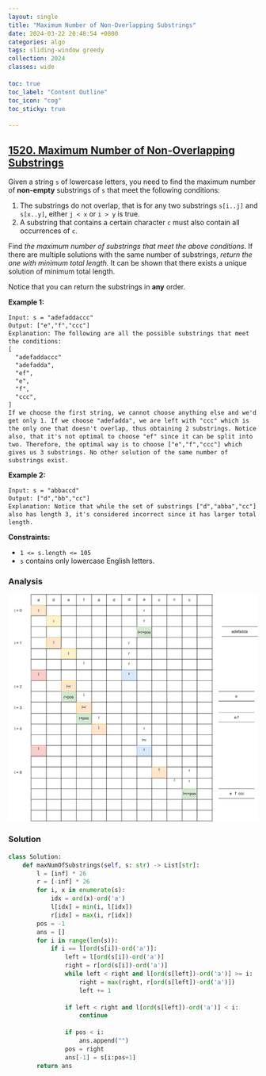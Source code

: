 ```yaml
---
layout: single
title: "Maximum Number of Non-Overlapping Substrings"
date: 2024-03-22 20:48:54 +0800
categories: algo
tags: sliding-window greedy
collection: 2024
classes: wide

toc: true
toc_label: "Content Outline"
toc_icon: "cog"
toc_sticky: true

---
```




## [1520. Maximum Number of Non-Overlapping Substrings](https://leetcode.com/problems/maximum-number-of-non-overlapping-substrings/)



Given a string `s` of lowercase letters, you need to find the maximum number of **non-empty** substrings of `s` that meet the following conditions:

1. The substrings do not overlap, that is for any two substrings `s[i..j]` and `s[x..y]`, either `j < x` or `i > y` is true.
2. A substring that contains a certain character `c` must also contain all occurrences of `c`.

Find *the maximum number of substrings that meet the above conditions*. If there are multiple solutions with the same number of substrings, *return the one with minimum total length.* It can be shown that there exists a unique solution of minimum total length.

Notice that you can return the substrings in **any** order.

 

**Example 1:**

```
Input: s = "adefaddaccc"
Output: ["e","f","ccc"]
Explanation: The following are all the possible substrings that meet the conditions:
[
  "adefaddaccc"
  "adefadda",
  "ef",
  "e",
  "f",
  "ccc",
]
If we choose the first string, we cannot choose anything else and we'd get only 1. If we choose "adefadda", we are left with "ccc" which is the only one that doesn't overlap, thus obtaining 2 substrings. Notice also, that it's not optimal to choose "ef" since it can be split into two. Therefore, the optimal way is to choose ["e","f","ccc"] which gives us 3 substrings. No other solution of the same number of substrings exist.
```

**Example 2:**

```
Input: s = "abbaccd"
Output: ["d","bb","cc"]
Explanation: Notice that while the set of substrings ["d","abba","cc"] also has length 3, it's considered incorrect since it has larger total length.
```

 

**Constraints:**

- `1 <= s.length <= 105`
- `s` contains only lowercase English letters.



### Analysis

![non-overlapping-str](/assets/images/non-overlapping-substr.drawio.svg)

### Solution

```py
class Solution:
    def maxNumOfSubstrings(self, s: str) -> List[str]:
        l = [inf] * 26
        r = [-inf] * 26
        for i, x in enumerate(s):
            idx = ord(x)-ord('a')
            l[idx] = min(i, l[idx])
            r[idx] = max(i, r[idx])
        pos = -1
        ans = []
        for i in range(len(s)):
            if i == l[ord(s[i])-ord('a')]:
                left = l[ord(s[i])-ord('a')]
                right = r[ord(s[i])-ord('a')]
                while left < right and l[ord(s[left])-ord('a')] >= i:
                    right = max(right, r[ord(s[left])-ord('a')])
                    left += 1
                
                if left < right and l[ord(s[left])-ord('a')] < i:
                    continue
                
                if pos < i:
                    ans.append("")
                pos = right
                ans[-1] = s[i:pos+1]
        return ans
```

